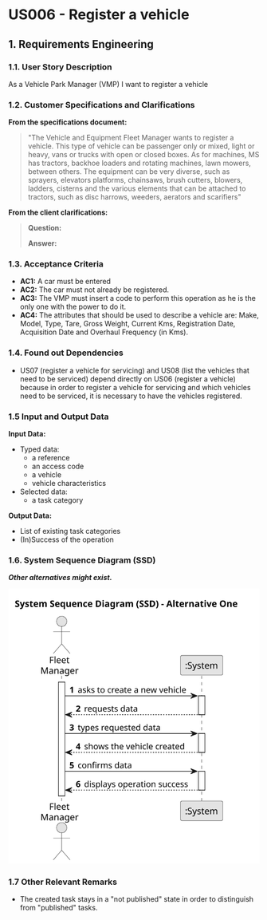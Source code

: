 # US006 - Register a vehicle 


## 1. Requirements Engineering

### 1.1. User Story Description

As a Vehicle Park Manager (VMP) I want to register a vehicle

### 1.2. Customer Specifications and Clarifications 

**From the specifications document:**

> "The Vehicle and Equipment Fleet Manager wants to register a vehicle. This type of vehicle can be passenger only or mixed,
light or heavy, vans or trucks with open or closed boxes.
As for machines, MS has tractors, backhoe loaders and rotating machines, lawn mowers,
between others. The equipment can be very diverse, such as sprayers, elevators
platforms, chainsaws, brush cutters, blowers, ladders, cisterns and the various elements
that can be attached to tractors, such as disc harrows, weeders, aerators and scarifiers"



**From the client clarifications:**

> **Question:** 
>
> **Answer:** 


### 1.3. Acceptance Criteria

* **AC1:** A car must be entered
* **AC2:** The car must not already be registered.
* **AC3:** The VMP must insert a code to perform this operation as he is the only one with the power to do it.
* **AC4:** The attributes that should be used to describe a vehicle are: Make, Model, Type, Tare, Gross Weight, Current Kms, Registration Date, Acquisition Date and Overhaul Frequency (in Kms).

### 1.4. Found out Dependencies

* US07 (register a vehicle for servicing) and US08 (list the vehicles that need to be serviced) depend directly on US06 (register a vehicle) because in order to register a vehicle for servicing and which vehicles need to be serviced, it is necessary to have the vehicles registered.

### 1.5 Input and Output Data

**Input Data:**

* Typed data:
    * a reference
    * an access code
    * a vehicle
    * vehicle characteristics
* Selected data:
    * a task category 

**Output Data:**

* List of existing task categories
* (In)Success of the operation

### 1.6. System Sequence Diagram (SSD)

**_Other alternatives might exist._**



![System Sequence Diagram - Alternative One](/docs/sprintA/us006/01.requirements-engineering/svg/us006-system-sequence-diagram-alternative-one-System_Sequence_Diagram__SSD____Alternative_One.svg)


### 1.7 Other Relevant Remarks

* The created task stays in a "not published" state in order to distinguish from "published" tasks.